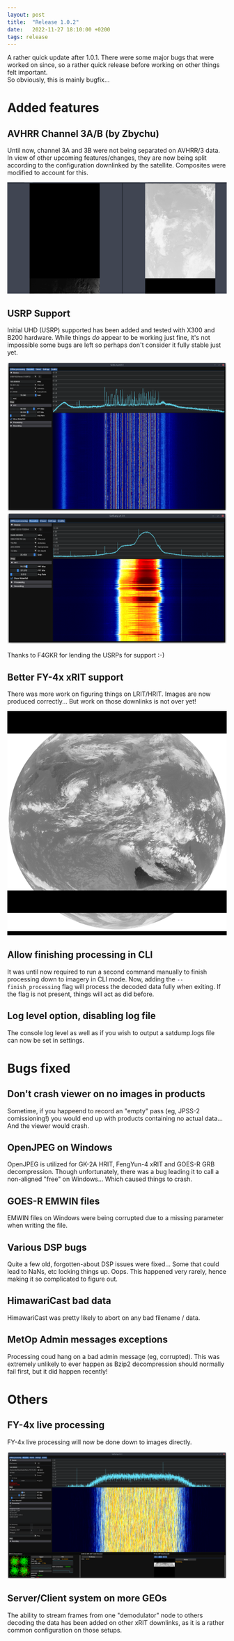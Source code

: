 ```yaml
---
layout: post
title:  "Release 1.0.2"
date:   2022-11-27 18:10:00 +0200
tags: release
---
```


A rather quick update after 1.0.1. There were some major bugs that were worked on since, so a rather quick release before working on other things felt important.  
So obviously, this is mainly bugfix...

# Added features

## AVHRR Channel 3A/B (by Zbychu)

Until now, channel 3A and 3B were not being separated on AVHRR/3 data. In view of other upcoming features/changes, they are now being split according to the configuration downlinked by the satellite. Composites were modified to account for this.

![](/assets/release_102/avhrr.png)

## USRP Support

Initial UHD (USRP) supported has been added and tested with X300 and B200 hardware. While things *do* appear to be working just fine, it's not impossible some bugs are left so perhaps don't consider it fully stable just yet.

![](/assets/release_102/usrp_205.png)
![](/assets/release_102/usrp_310.png)

Thanks to F4GKR for lending the USRPs for support :-)

## Better FY-4x xRIT support

There was more work on figuring things on LRIT/HRIT. Images are now produced correctly... But work on those downlinks is not over yet!

![](/assets/release_102/FY4A_12_20221120T061400Z.png)

## Allow finishing processing in CLI

It was until now required to run a second command manually to finish processing down to imagery in CLI mode. Now, adding the `--finish_processing` flag will process the decoded data fully when exiting. If the flag is not present, things will act as did before.

## Log level option, disabling log file

The console log level as well as if you wish to output a satdump.logs file can now be set in settings.

# Bugs fixed

## Don't crash viewer on no images in products

Sometime, if you happeend to record an "empty" pass (eg, JPSS-2 comissioning!) you would end up with products containing no actual data... And the viewer would crash.

## OpenJPEG on Windows

OpenJPEG is utilized for GK-2A HRIT, FengYun-4 xRIT and GOES-R GRB decompression. Though unfortunately, there was a bug leading it to call a non-aligned "free" on Windows... Which caused things to crash.

## GOES-R EMWIN files

EMWIN files on Windows were being corrupted due to a missing parameter when writing the file.

## Various DSP bugs

Quite a few old, forgotten-about DSP issues were fixed... Some that could lead to NaNs, etc locking things up. Oops. This happened very rarely, hence making it so complicated to figure out.

## HimawariCast bad data

HimawariCast was pretty likely to abort on any bad filename / data.

## MetOp Admin messages exceptions

Processing coud hang on a bad admin message (eg, corrupted). This was extremely unlikely to ever happen as Bzip2 decompression should normally fail first, but it did happen recently!

# Others

## FY-4x live processing

FY-4x live processing will now be done down to images directly. 

![](/assets/release_102/fy4_live.png)

## Server/Client system on more GEOs

The ability to stream frames from one "demodulator" node to others decoding the data has been added on other xRIT downlinks, as it is a rather common configuration on those setups.
